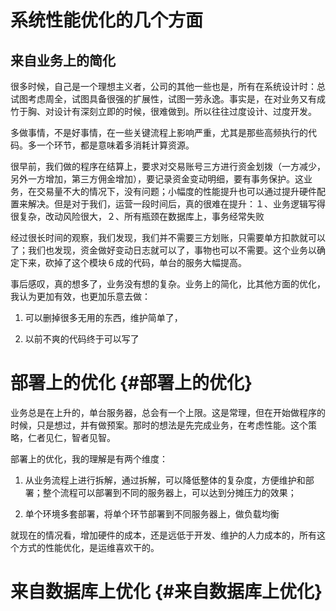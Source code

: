 # 系统性能优化的几个方面

## 来自业务上的简化

很多时候，自己是一个理想主义者，公司的其他一些也是，所有在系统设计时：总试图考虑周全，试图具备很强的扩展性，试图一劳永逸。事实是，在对业务又有成竹于胸、对设计有深刻立即的时候，很难做到。所以往往过度设计、过度开发。

多做事情，不是好事情，在一些关键流程上影响严重，尤其是那些高频执行的代码。多一个环节，都是意味着多消耗计算资源。

很早前，我们做的程序在结算上，要求对交易账号三方进行资金划拨（一方减少，另外一方增加，第三方佣金增加），要记录资金变动明细，要有事务保护。这业务，在交易量不大的情况下，没有问题；小幅度的性能提升也可以通过提升硬件配置来解决。但是对于我们，运营一段时间后，真的很难在提升：１、业务逻辑写得很复杂，改动风险很大，２、所有瓶颈在数据库上，事务经常失败

经过很长时间的观察，我们发现，我们并不需要三方划账，只需要单方扣款就可以了；我们也发现，资金做好变动日志就可以了，事物也可以不需要。这个业务以确定下来，砍掉了这个模块６成的代码，单台的服务大幅提高。

事后感叹，真的想多了，业务没有想的复杂。业务上的简化，比其他方面的优化，我认为更加有效，也更加乐意去做：

1. 可以删掉很多无用的东西，维护简单了，

2. 以前不爽的代码终于可以写了

# 部署上的优化 {#部署上的优化}

业务总是在上升的，单台服务器，总会有一个上限。这是常理，但在开始做程序的时候，只是想过，并有做预案。那时的想法是先完成业务，在考虑性能。这个策略，仁者见仁，智者见智。

部署上的优化，我的理解是有两个维度：

1. 从业务流程上进行拆解，通过拆解，可以降低整体的复杂度，方便维护和部署；整个流程可以部署到不同的服务器上，可以达到分摊压力的效果；

2. 单个环境多套部署，将单个环节部署到不同服务器上，做负载均衡

就现在的情况看，增加硬件的成本，还是远低于开发、维护的人力成本的，所有这个方式的性能优化，是运维喜欢干的。

# 来自数据库上优化 {#来自数据库上优化}



